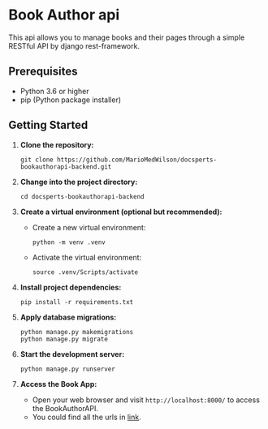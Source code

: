 # Book Author api

This api allows you to manage books and their pages through a simple RESTful API by django rest-framework.

## Prerequisites


- Python 3.6 or higher
- pip (Python package installer)

## Getting Started

1. **Clone the repository:**

   ```
   git clone https://github.com/MarioMedWilson/docsperts-bookauthorapi-backend.git
   ```

2. **Change into the project directory:**

   ```
   cd docsperts-bookauthorapi-backend
   ```

3. **Create a virtual environment (optional but recommended):**

   - Create a new virtual environment:

     ```
     python -m venv .venv
     ```

   - Activate the virtual environment:

       ```
       source .venv/Scripts/activate
       ```


4. **Install project dependencies:**

   ```
   pip install -r requirements.txt
   ```

5. **Apply database migrations:**

   ```
   python manage.py makemigrations
   python manage.py migrate
   ```

6. **Start the development server:**

   ```
   python manage.py runserver
   ```

7. **Access the Book App:**

   - Open your web browser and visit `http://localhost:8000/` to access the BookAuthorAPI.
   - You could find all the urls in [link](https://github.com/MarioMedWilson/docsperts-bookauthorapi-backend/blob/master/bookauthorapi/urls.py).
